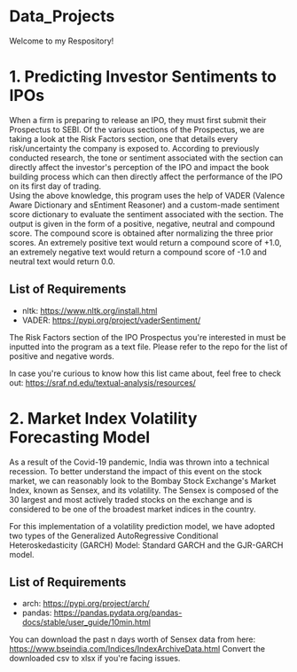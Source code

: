 # Data_Projects

Welcome to my Respository!

# 1. Predicting Investor Sentiments to IPOs

When a firm is preparing to release an IPO, they must first submit their Prospectus to SEBI. Of the various sections of the Prospectus, we are taking a look at the Risk Factors section, one that details every risk/uncertainty the company is exposed to. According to previously conducted research, the tone or sentiment associated with the section can directly affect the investor's perception of the IPO and impact the book building process which can then directly affect the performance of the IPO on its first day of trading.  
Using the above knowledge, this program uses the help of VADER (Valence Aware Dictionary and sEntiment Reasoner) and a custom-made sentiment score dictionary to evaluate the sentiment associated with the section. The output is given in the form of a positive, negative, neutral and compound score. The compound score is obtained after normalizing the three prior scores. 
An extremely positive text would return a compound score of +1.0, an extremely negative text would return a compound score of -1.0 and neutral text would return 0.0.

## List of Requirements

* nltk: https://www.nltk.org/install.html
* VADER: https://pypi.org/project/vaderSentiment/

The Risk Factors section of the IPO Prospectus you're interested in must be inputted into the program as a text file. Please refer to the repo for the list of positive and negative words. 

In case you're curious to know how this list came about, feel free to check out: https://sraf.nd.edu/textual-analysis/resources/


# 2. Market Index Volatility Forecasting Model 
As a result of the Covid-19 pandemic, India was thrown into a technical recession. To better understand the impact of this event on the stock market, we can reasonably look to the Bombay Stock Exchange's Market Index, known as Sensex, and its volatility. The Sensex is composed of the 30 largest and most actively traded stocks on the exchange and is considered to be one of the broadest market indices in the country. 

For this implementation of a volatility prediction model, we have adopted two types of the Generalized AutoRegressive Conditional Heteroskedasticity (GARCH) Model: Standard GARCH and the GJR-GARCH model. 

## List of Requirements

* arch: https://pypi.org/project/arch/ 
* pandas: https://pandas.pydata.org/pandas-docs/stable/user_guide/10min.html

You can download the past n days worth of Sensex data from here: https://www.bseindia.com/Indices/IndexArchiveData.html
Convert the downloaded csv to xlsx if you're facing issues.


